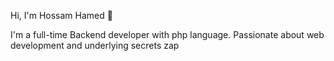 


Hi, I'm Hossam Hamed 👋

I'm a full-time Backend developer with php language. Passionate about web development and underlying secrets zap






<!---
- 👋 Hi, I’m @HossamBH
- 👀 I’m interested in ...
- 🌱 I’m currently learning ...
- 💞️ I’m looking to collaborate on ...
- 📫 How to reach me ...


HossamBH/HossamBH is a ✨ special ✨ repository because its `README.md` (this file) appears on your GitHub profile.
You can click the Preview link to take a look at your changes.
--->
